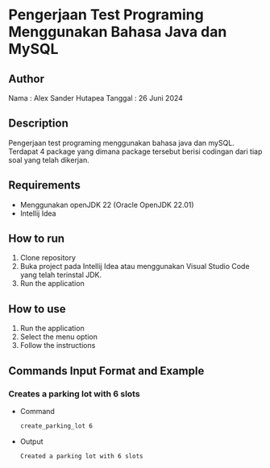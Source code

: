 # Pengerjaan Test Programing Menggunakan Bahasa Java dan MySQL

## Author

Nama    : Alex Sander Hutapea
Tanggal : 26 Juni 2024

## Description
Pengerjaan test programing menggunakan bahasa java dan mySQL. Terdapat 4 package yang dimana package tersebut berisi codingan dari tiap soal yang telah dikerjan.

## Requirements

- Menggunakan openJDK 22 (Oracle OpenJDK 22.01)
- Intellij Idea

## How to run

1. Clone repository
2. Buka project pada Intellij Idea atau menggunakan Visual Studio Code yang telah terinstal JDK.
3. Run the application

## How to use

1. Run the application
2. Select the menu option
3. Follow the instructions

## Commands Input Format and Example

### Creates a parking lot with 6 slots
  
  - Command
    ```bash
    create_parking_lot 6
    ```
  - Output
    ```bash
    Created a parking lot with 6 slots
    ```


